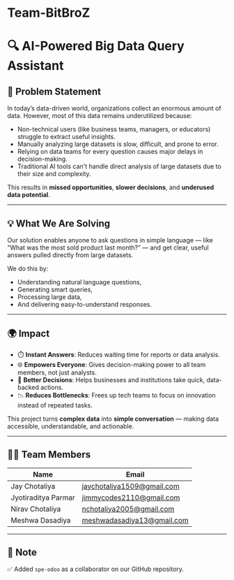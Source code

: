 # Team-BitBroZ

# 🔍 AI-Powered Big Data Query Assistant

## 🧩 Problem Statement

In today’s data-driven world, organizations collect an enormous amount of data. However, most of this data remains underutilized because:

- Non-technical users (like business teams, managers, or educators) struggle to extract useful insights.
- Manually analyzing large datasets is slow, difficult, and prone to error.
- Relying on data teams for every question causes major delays in decision-making.
- Traditional AI tools can't handle direct analysis of large datasets due to their size and complexity.

This results in **missed opportunities**, **slower decisions**, and **underused data potential**.

---

## 💡 What We Are Solving

Our solution enables anyone to ask questions in simple language — like “What was the most sold product last month?” — and get clear, useful answers pulled directly from large datasets.

We do this by:
- Understanding natural language questions,
- Generating smart queries,
- Processing large data,
- And delivering easy-to-understand responses.

---

## 🌍 Impact

- ⏱️ **Instant Answers**: Reduces waiting time for reports or data analysis.
- 🌐 **Empowers Everyone**: Gives decision-making power to all team members, not just analysts.
- 🎯 **Better Decisions**: Helps businesses and institutions take quick, data-backed actions.
- 📉 **Reduces Bottlenecks**: Frees up tech teams to focus on innovation instead of repeated tasks.

This project turns **complex data** into **simple conversation** — making data accessible, understandable, and actionable.

---

## 👨‍💻 Team Members

| Name                | Email                         |
|---------------------|-------------------------------|
| Jay Chotaliya       | jaychotaliya1509@gmail.com    |
| Jyotiraditya Parmar | jimmycodes2110@gmail.com      |
| Nirav Chotaliya     | nchotaliya2005@gmail.com      |
| Meshwa Dasadiya     | meshwadasadiya13@gmail.com    |

---

## 🔗 Note

✅ Added `spe-odoo` as a collaborator on our GitHub repository.

